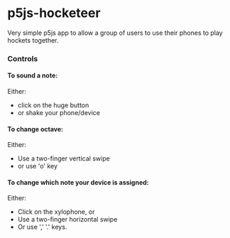 # p5js-hocketeer
Very simple p5js app to allow a group of users to use their phones to play hockets together.

### Controls

#### To sound a note: 

Either: 

* click on the huge button
* or shake your phone/device

#### To change octave:

Either: 

* Use a two-finger vertical swipe
* or use 'o' key


#### To change which note your device is assigned:

Either:

* Click on the xylophone, or
* Use a two-finger horizontal swipe
* Or use ',' '.' keys.
